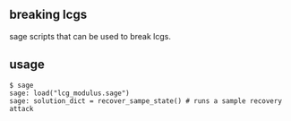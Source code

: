 ## breaking lcgs

sage scripts that can be used to break lcgs.

## usage

```
$ sage
sage: load("lcg_modulus.sage")
sage: solution_dict = recover_sampe_state() # runs a sample recovery attack
```
